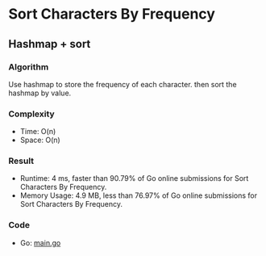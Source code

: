 # Sort Characters By Frequency


## Hashmap + sort


### Algorithm

Use hashmap to store the frequency of each character. then sort the hashmap by value.

### Complexity

- Time: O(n)
- Space: O(n)

### Result

- Runtime: 4 ms, faster than 90.79% of Go online submissions for Sort Characters By Frequency.
- Memory Usage: 4.9 MB, less than 76.97% of Go online submissions for Sort Characters By Frequency.

### Code

- Go: [main.go](#maingo)